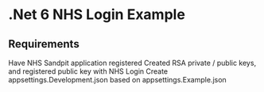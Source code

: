 # .Net 6 NHS Login Example

## Requirements
Have NHS Sandpit application registered
Created RSA private / public keys, and registered public key with NHS Login
Create appsettings.Development.json based on appsettings.Example.json